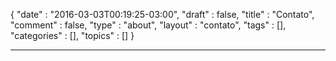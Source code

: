 {
  "date" : "2016-03-03T00:19:25-03:00",
  "draft" : false,
  "title" : "Contato",
  "comment" : false,
  "type" : "about",
  "layout" : "contato",
  "tags" : [],
  "categories" : [],
  "topics" : []
}
<hr/>
